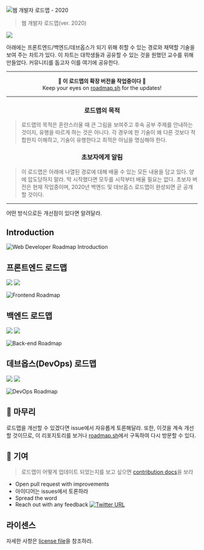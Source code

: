 ![웹 개발자 로드맵 - 2020](https://i.imgur.com/NNyc9QM.png)

> 웹 개발자 로드맵(ver. 2020)

[![](https://img.shields.io/badge/-Detailed%20Content%20on%20the%20Website%20-0a0a0a.svg?style=flat&colorA=0a0a0a)](http://roadmap.sh)

아래에는 프론트엔드/백엔드/데브옵스가 되기 위해 취할 수 있는 경로와 채택할 기술을 보여 주는 차트가 있다. 이 차트는 대학생들과 공유할 수 있는 것을 원했던 교수를 위해 만들었다. 커뮤니티를 돕고자 이를 여기에 공유한다.

***
<p align="center"><b> 🎉 이 로드맵의 확장 버전을 작업중이다 🎉 </b><br>Keep your eyes on <a href="http://roadmap.sh">roadmap.sh</a> for the updates!</p>

***

<h3 align="center"><strong>로드맵의 목적</strong></h3>

> 로드맵의 목적은 혼란스러울 때 큰 그림을 보여주고 후속 공부 주제를 안내하는 것이지, 유행을 따르게 하는 것은 아니다. 각 경우에 한 기술이 왜 다른 것보다 적합한지 이해하고, 기술이 유행한다고 최적은 아님을 명심해야 한다.

<h3 align="center"><strong>초보자에게 알림</strong></h3>

> 이 로드맵은 아래에 나열된 경로에 대해 배울 수 있는 모든 내용을 담고 있다. 양에 압도당하지 말라. 막 시작했다면 모두를 시작부터 배울 필요는 없다. 초보자 버전은 현재 작업중이며, 2020년 백엔드 및 데브옵스 로드맵이 완성되면 곧 공개할 것이다.

***

어떤 방식으로든 개선점이 있다면 알려달라.

## Introduction

![Web Developer Roadmap Introduction](./img/intro.png)

## 프론트엔드 로드맵

[![](https://img.shields.io/badge/-Download%20PDF%20-0a0a0a.svg?style=flat&colorA=0a0a0a)](https://roadmap.sh/static/roadmaps/pdf/frontend.pdf) [![](https://img.shields.io/badge/-Shareable%20Link%20-0a0a0a.svg?style=flat&colorA=0a0a0a)](https://roadmap.sh/frontend)

![Frontend Roadmap](./img/frontend.png?year-2020-1)

## 백엔드 로드맵

[![](https://img.shields.io/badge/-Download%20PDF%20-0a0a0a.svg?style=flat&colorA=0a0a0a)](https://roadmap.sh/static/roadmaps/pdf/backend.pdf) [![](https://img.shields.io/badge/-Shareable%20Link%20-0a0a0a.svg?style=flat&colorA=0a0a0a)](https://roadmap.sh/backend)

![Back-end Roadmap](./img/backend.png)

## 데브옵스(DevOps) 로드맵

[![](https://img.shields.io/badge/-Download%20PDF%20-0a0a0a.svg?style=flat&colorA=0a0a0a)](https://roadmap.sh/static/roadmaps/pdf/devops.pdf) [![](https://img.shields.io/badge/-Shareable%20Link%20-0a0a0a.svg?style=flat&colorA=0a0a0a)](https://roadmap.sh/devops)

![DevOps Roadmap](./img/devops.png)

## 🚦 마무리

로드맵을 개선할 수 있겠다면 issue에서 자유롭게 토론해달라. 또한, 이것을 계속 개선할 것이므로, 이 리포지토리를 보거나 [roadmap.sh](http://roadmap.sh)에서 구독하여 다시 방문할 수 있다.


## 🙌 기여

> 로드맵이 어떻게 업데이트 되었는지를 보고 싶으면 [contribution docs](./contributing.md)을 보라

- Open pull request with improvements
- 아이디어는 issues에서 토론하라
- Spread the word
- Reach out with any feedback [![Twitter URL](https://img.shields.io/twitter/url/https/twitter.com/kamranahmedse.svg?style=social&label=Follow%20%40kamranahmedse)](https://twitter.com/kamranahmedse)
 
## 라이센스

자세한 사항은 [license file](./license.md)을 참조하라.